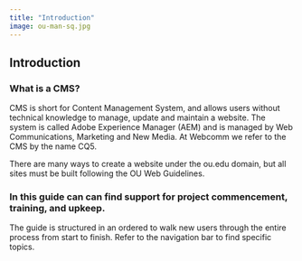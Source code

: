```yaml
---
title: "Introduction"
image: ou-man-sq.jpg
---
```

## Introduction

### What is a CMS?
CMS is short for Content Management System, and allows users without technical knowledge to manage, update and maintain a website. The system is called Adobe Experience Manager (AEM) and is managed by Web Communications, Marketing and New Media. At Webcomm we refer to the CMS by the name CQ5.

There are many ways to create a website under the ou.edu domain, but all sites must be built following the OU Web Guidelines.


### In this guide can can find support for project commencement, training, and upkeep.
The guide is structured in an ordered to walk new users through the entire process from start to finish. Refer to the navigation bar to find specific topics.  
